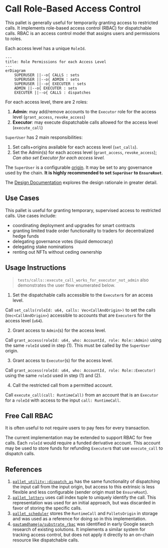 # Call Role-Based Access Control

This pallet is generally useful for temporarily granting access to restricted calls. It implements role-based access control (RBAC) for dispatchable calls. RBAC is an access control model that assigns users and permissions to roles.

Each access level has a unique `RoleId`.

```mermaid
---
title: Role Permissions for each Access Level
---
erDiagram
    SUPERUSER ||--o{ CALLS : sets
    SUPERUSER ||--o{ ADMIN : sets
    SUPERUSER ||--o{ EXECUTER : sets
    ADMIN ||--o{ EXECUTER : sets
    EXECUTER ||--o{ CALLS : dispatches
```

For each access level, there are 2 roles:
1. **Admin**: may add/remove accounts to the `Executor` role for the access level (`grant_access`, `revoke_access`)
2. **Executor**: may execute dispatchable calls allowed for the access level (`execute_call`)

`SuperUser` has 2 main responsibilities:
1. Set calls+origins available for each access level (`set_calls`).
2. Set the Admin(s) for each access level (`grant_access`, `revoke_access`); *Can also set Executor for each access level.*

The `SuperUser` is a configurable [origin](https://docs.substrate.io/build/origins/). It may be set to any governance used by the chain. **It is highly recommended to set `SuperUser` to `EnsureRoot`**.

The [Design Documentation](DESIGN.md) explores the design rationale in greater detail.

## Use Cases

This pallet is useful for granting temporary, supervised access to restricted calls. Use cases include:
- coordinating deployment and upgrades for smart contracts
- granting limited trade order functionality to traders for decentralized hedge funds
- delegating governance votes (liquid democracy)
- delegating stake nominations
- renting out NFTs without ceding ownership

## Usage Instructions

> `tests/calls::execute_call_works_for_executor_not_admin` also demonstrates the user flow enumerated below.

1. Set the dispatchable calls accessible to the `Executer`s for an access level.

Call `set_calls(roleId: u64, calls: Vec<CallAndOrigin>)` to set the calls (`Vec<CallAndOrigin>`) accessible to accounts that are `Executer`s for the access level (`u64`).

2. Grant access to `Admin`(s) for the access level.

Call `grant_access(roleId: u64, who: AccountId, role: Role::Admin)` using the same `roleId` used in step (1). This must be called by the `SuperUser` origin.

3. Grant access to `Executor`(s) for the access level.

Call `grant_access(roleId: u64, who: AccountId, role: Role::Executor)` using the same `roleId` used in step (1) and (2).

4. Call the restricted call from a permitted account.

Call `execute_call(call: RuntimeCall)` from an account that is an `Executor` for a `roleId` with access to the input `call: RuntimeCall`.

## Free Call RBAC

It is often useful to not require users to pay fees for every transaction.

The current implementation may be extended to support RBAC for free calls. Each `roleId` would require a funded derivative account. This account may be used to store funds for refunding `Executer`s that use `execute_call` to dispatch calls.

## References
1. [`pallet_utility::dispatch_as`](https://docs.rs/pallet-utility/latest/pallet_utility/pallet/enum.Call.html#variant.dispatch_as) has the same functionality of dispatching the input call from the input origin, but access to this extrinsic is less flexible and less configurable (sender origin must be `EnsureRoot`).
2. [`pallet_lottery`](https://docs.rs/pallet-lottery/23.0.0/pallet_lottery/) uses call index tuple to uniquely identify the call. This representation was used for an initial approach, but was discarded in favor of storing the specific calls.
3. [`pallet_scheduler`](https://docs.rs/pallet-scheduler/24.0.0/pallet_scheduler/) stores the `RuntimeCall` and `PalletsOrigin` in storage and was used as a reference for doing so in this implementation.
4. [`gautamdhameja/substrate_rbac`](https://github.com/gautamdhameja/substrate-rbac/blob/master/src/lib.rs) was identified in early Google search research of existing solutions. It implements a similar system for tracking access control, but does not apply it directly to an on-chain resource like dispatchable calls.
